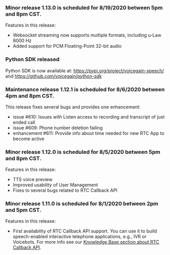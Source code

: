 ### Minor release 1.13.0 is scheduled for 8/19/2020 between 5pm and 8pm CST.

Features in this release:
* Websocket streaming now supports multiple formats, including u-Law 8000 Hz 
* Added support for PCM Floating-Point 32-bit audio

### Python SDK released

Python SDK is now available at: https://pypi.org/project/voicegain-speech/ and https://github.com/voicegain/python-sdk

### Maintenance release 1.12.1 is scheduled for 8/6/2020 between 4pm and 8pm CST.

This release fixes several bugs and provides one enhancement:
* issue #610: Issues with Listen access to recording and transcript of just ended call
* issue #609: Phone number deletion failing
* enhancement #611: Provide info about time needed for new RTC App to become active

### Minor release 1.12.0 is scheduled for 8/5/2020 between 5pm and 8pm CST.

Features in this release:
* TTS voice preview
* Improved usability of User Management
* Fixes to several bugs related to RTC Callback API

### Minor release 1.11.0 is scheduled for 8/1/2020 between 2pm and 5pm CST.

Features in this release:
* First availability of RTC Callback API support. You can use it to build speech-enabled interactive telephone applications, e.g., IVR or Voicebots. For more info see our [Knowledge Base section about RTC Callback API](https://support.voicegain.ai/hc/en-us/categories/360003858271-RTC-Callback-API).

















